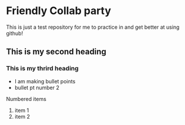 # Friendly Collab party

This is just a test repository for me to practice in and get better at using github!

## This is my second heading

### This is my thrird heading

* I am making bullet points
* bullet pt number 2

Numbered items
1. item 1
1. item 2



